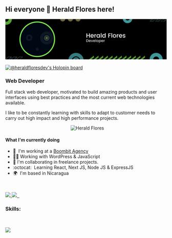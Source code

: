 ## Hi everyone 👋 Herald Flores here!

![Web Developer](./assets/herald-flores-banner.jpg)

[![@heraldfloresdev's Holopin board](https://holopin.me/heraldfloresdev)](https://holopin.io/@heraldfloresdev)

### Web Developer

Full stack web developer, motivated to build amazing products and user
interfaces using best practices and the most current web technologies available.

I like to be constantly learning with skills to adapt to customer needs to carry
out high impact and high performance projects.

<img align="right" alt="Herald Flores" src="./assets/herald-flores.png" width="300px" />

<br />

#### What I'm currently doing

- 🚀  I'm working at a [Boombit Agency](http://boombit.agency)<br />
- 👨‍💻 Working with WordPress & JavaScript <br />
- 🤝 I'm collaborating in freelance projects. <br />
- :octocat:  Learning React, Next JS, Node JS & ExpressJS <br />
- 🌍  I'm based in Nicaragua

<br/>

<p align="left" dir="auto">
  <a aria-label="LinkedIn Herald Flores" href="https://www.linkedin.com/in/herald-flores-dev/" rel="nofollow">
    <img src="https://img.shields.io/badge/linkedin-%230077B5.svg?style=for-the-badge&logo=linkedin&logoColor=white">
  </a>
  <a aria-label="FreecodeCamp Herald Flores" href="https://www.freecodecamp.org/heraldFlores" rel="nofollow">
    <img src="https://img.shields.io/badge/Freecodecamp-%23123.svg?&style=for-the-badge&logo=freecodecamp&logoColor=green">
  </a>
  <a aria-label="Hacker Rank Herald Flores" href="https://www.hackerrank.com/heraldflores95">
    <img alt="" src="https://img.shields.io/badge/-Hackerrank-2EC866?style=for-the-badge&logo=HackerRank&logoColor=white">
  </a>
  <a aria-label="Gmail Herald Flores" href="mailto:heraldflores95@gmail.com">
    <img alt="" src="https://img.shields.io/badge/Gmail-D14836?style=for-the-badge&logo=gmail&logoColor=white">
  </a>
</p>

### Skills:

<br />
<p align="left">
  <a href="https://skillicons.dev">
    <img src="https://skillicons.dev/icons?i=html,css,sass,javascript,typescript,webpack,react,nextjs,nodejs,express,php,wordpress,tailwindcss,bootstrap,git,mongodb,mysql,docker,heroku,netlify,figma&theme=dark&perline=7" />
  </a>
</p>
